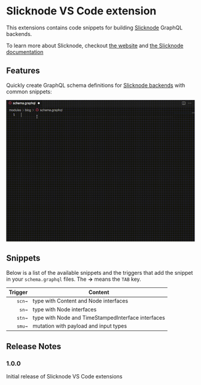 # Slicknode VS Code extension

This extensions contains code snippets for building [Slicknode](https://slicknode.com) GraphQL backends.

To learn more about Slicknode, checkout [the website](https://slicknode.com) and [the Slicknode documentation](https://slicknode.com/docs/)

## Features

Quickly create GraphQL schema definitions for [Slicknode backends](https://slicknode.com) with common
snippets:

![Demo](demo.gif)

## Snippets

Below is a list of the available snippets and the triggers that add the snippet in your `schema.graphql` files. The **→** means the `TAB` key.

| Trigger | Content                                            |
| ------: | -------------------------------------------------- |
|  `scn→` | type with Content and Node interfaces              |
|   `sn→` | type with Node interfaces                          |
|  `stn→` | type with Node and TimeStampedInterface interfaces |
|  `smu→` | mutation with payload and input types              |

## Release Notes

### 1.0.0

Initial release of Slicknode VS Code extensions
